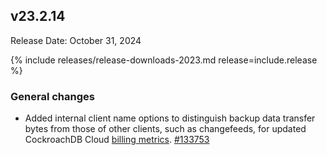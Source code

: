 ## v23.2.14

Release Date: October 31, 2024

{% include releases/release-downloads-2023.md release=include.release %}

<h3 id="v23-2-14-general-changes">General changes</h3>

- Added internal client name options to distinguish backup data transfer bytes from those of other clients, such as changefeeds, for updated CockroachDB Cloud [billing metrics](https://www.cockroachlabs.com/docs/cockroachcloud/costs). [#133753][#133753]

[#133753]: https://github.com/cockroachdb/cockroach/pull/133753
